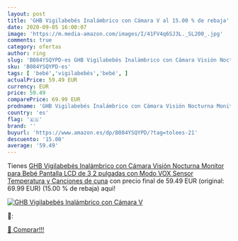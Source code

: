 ```yaml
---
layout: post
title: 'GHB Vigilabebés Inalámbrico con Cámara V al 15.00 % de rebaja'
date: 2020-09-05 16:00:07
image: 'https://m.media-amazon.com/images/I/41FV4q6SJ3L._SL200_.jpg'
comments: true
category: ofertas
author: ring
slug: 'B084YSQYPD-es GHB Vigilabebés Inalámbrico con Cámara Visión Nocturna...'
sku: 'B084YSQYPD-es'
tags: [ 'bebé','vigilabebés','bebé', ]
actualPrice: 59.49 EUR
currency: EUR
price: 59.49
comparePrice: 69.99 EUR
prodname: 'GHB Vigilabebés Inalámbrico con Cámara Visión Nocturna Monitor para Bebé Pantalla LCD de 3 2 pulgadas con Modo VOX  Sensor Temperatura y Canciones de cuna'
country: 'es'
flag: '🇪🇸'
brand: ''
buyurl: 'https://www.amazon.es/dp/B084YSQYPD/?tag=tolees-21'
descuento: '15.00'
average: '59.49'
---
```


Tienes [GHB Vigilabebés Inalámbrico con Cámara Visión Nocturna Monitor para Bebé Pantalla LCD de 3 2 pulgadas con Modo VOX  Sensor Temperatura y Canciones de cuna](https://www.amazon.es/dp/B084YSQYPD/?tag=tolees-21) con precio final de  59.49 EUR (original: 69.99 EUR) (15.00 %  de rebaja) aqui!

[![GHB Vigilabebés Inalámbrico con Cámara V](https://m.media-amazon.com/images/I/41FV4q6SJ3L._SL200_.jpg)](https://www.amazon.es/dp/B084YSQYPD/?tag=tolees-21)

🔎:


[🛒 Comprar!!!](https://www.amazon.es/dp/B084YSQYPD/?tag=tolees-21)
